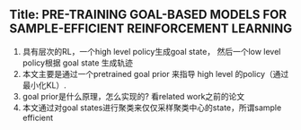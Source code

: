 ## Title: PRE-TRAINING GOAL-BASED MODELS FOR SAMPLE-EFFICIENT REINFORCEMENT LEARNING
1. 具有层次的RL，一个high level policy生成goal state， 然后一个low level policy根据 goal state 生成轨迹
2. 本文主要是通过一个pretrained goal prior 来指导 high level 的policy（通过最小化KL）.
3. goal prior是什么原理，怎么实现的? 看related work之前的论文
4. 本文通过对goal states进行聚类来仅仅采样聚类中心的state，所谓sample efficient
